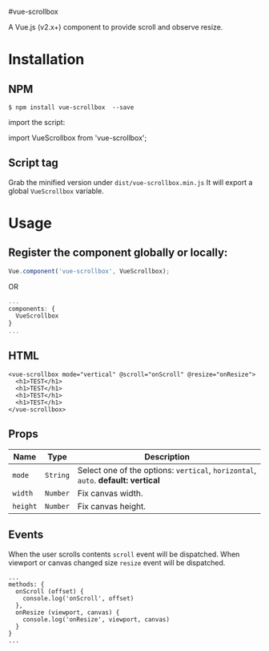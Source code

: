 #vue-scrollbox

A Vue.js (v2.x+) component to provide scroll and observe resize.

# Installation
## NPM

 `$ npm install vue-scrollbox  --save`

import the script:

   import VueScrollbox from 'vue-scrollbox';

## Script tag
Grab the minified version under `dist/vue-scrollbox.min.js`
It will export a global `VueScrollbox` variable.

# Usage
## Register the component globally or locally:
```js
Vue.component('vue-scrollbox', VueScrollbox);
```
OR
```js
...
components: {
  VueScrollbox
}
...
```
## HTML
```vue
<vue-scrollbox mode="vertical" @scroll="onScroll" @resize="onResize">
  <h1>TEST</h1>
  <h1>TEST</h1>
  <h1>TEST</h1>
  <h1>TEST</h1>
</vue-scrollbox>
```
## Props
| Name | Type | Description |
| --- | --- | --- |
| `mode` | `String` | Select one of the options: `vertical`, `horizontal`, `auto`. **default: vertical** |
| `width` | `Number` | Fix canvas width. |
| `height` | `Number` | Fix canvas height. |

## Events
When the user scrolls contents `scroll` event will be dispatched.
When viewport or canvas changed size `resize` event will be dispatched.
```vue
...
methods: {
  onScroll (offset) {
    console.log('onScroll', offset)
  },
  onResize (viewport, canvas) {
    console.log('onResize', viewport, canvas)
  }
}
...
```
